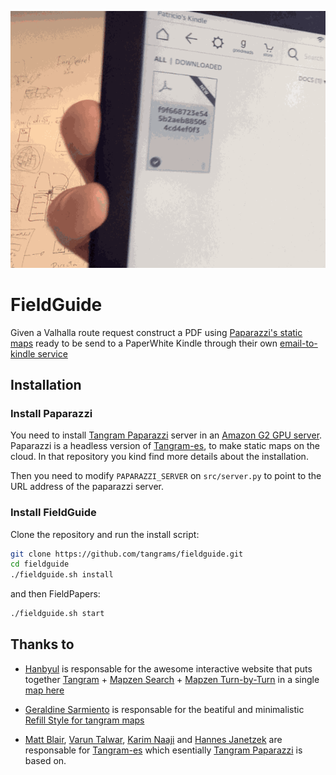 ![](imgs/00.gif)

# FieldGuide

Given a Valhalla route request construct a PDF using [Paparazzi's static maps](https://github.com/tangrams/paparazzi) ready to be send to a PaperWhite Kindle through their own [email-to-kindle service](https://www.amazon.com/gp/sendtokindle/email)

## Installation

### Install Paparazzi

You need to install [Tangram Paparazzi](https://github.com/tangrams/paparazzi) server in an [Amazon G2 GPU server](http://docs.aws.amazon.com/AWSEC2/latest/UserGuide/using_cluster_computing.html). Paparazzi is a headless version of [Tangram-es](https://github.com/tangrams/tangram-es), to make static maps on the cloud. In that repository you kind find more details about the installation.

Then you need to modify `PAPARAZZI_SERVER` on `src/server.py` to point to the URL address of the paparazzi server.

### Install FieldGuide

Clone the repository and run the install script:

```bash
git clone https://github.com/tangrams/fieldguide.git
cd fieldguide
./fieldguide.sh install
```

and then FieldPapers:

```bash
./fieldguide.sh start
```

## Thanks to

- [Hanbyul](https://twitter.com/hanbyul_here) is responsable for the awesome interactive website that puts together [Tangram](https://mapzen.com/products/tangram/) + [Mapzen Search](https://mapzen.com/products/search/?lng=-73.98073&lat=40.72606&zoom=12) + [Mapzen Turn-by-Turn](https://mapzen.com/products/turn-by-turn/?d=0&lat=40.7259&lng=-73.9805&z=12&c=multimodal&st_lat=37.839682&st_lng=-122.485284&st=Vista%20Point&end_lat=37.80927&end_lng=-122.25981&end=Fairyland&use_bus=0.5&use_rail=0.6&use_transfers=0.4&dt=2016-09-20T08%3A00&dt_type=1) in a single [map here](https://github.com/mapzen/lrm-mapzen)

- [Geraldine Sarmiento](https://twitter.com/sensescape) is responsable for the beatiful and minimalistic [Refill Style for tangram maps](https://github.com/tangrams/refill-style)

- [Matt Blair](https://twitter.com/matteblair), [Varun Talwar](https://twitter.com/tallytalwar), [Karim Naaji](https://twitter.com/karimnaaji) and [Hannes Janetzek](https://twitter.com/hjanetzek) are responsable for [Tangram-es](https://github.com/tangrams/tangram-es) which esentially [Tangram Paparazzi](https://github.com/tangrams/paparazzi) is based on.